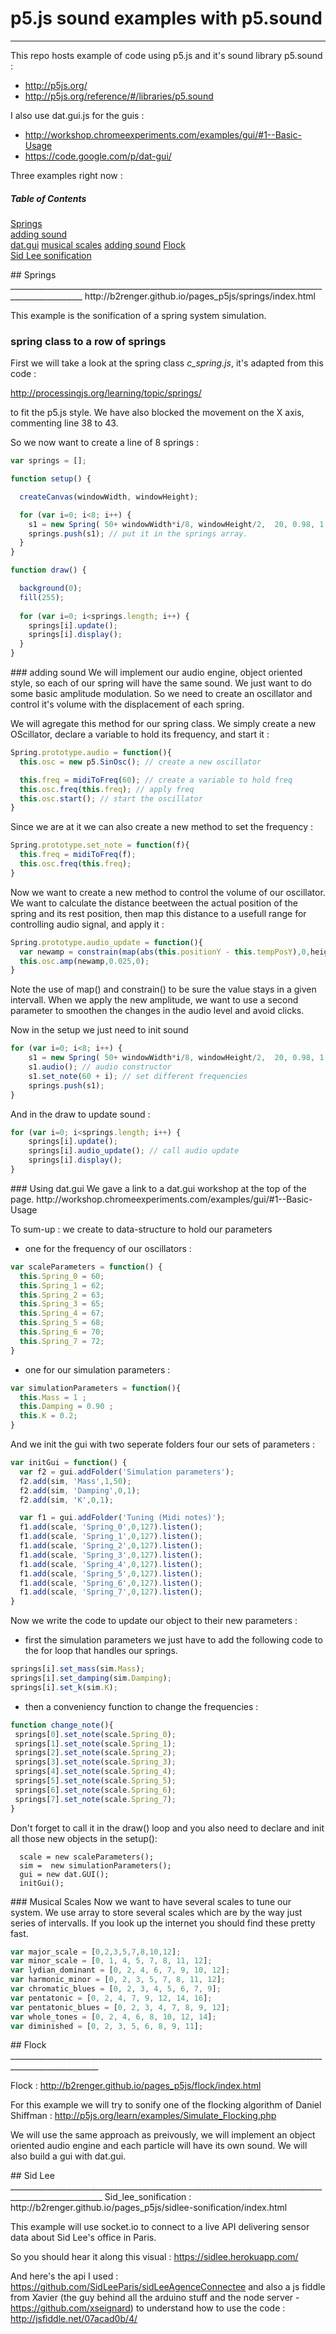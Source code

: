 # p5.js sound examples with p5.sound
_______________________________________________________

This repo hosts example of code using p5.js and it's sound library p5.sound :
- http://p5js.org/
- http://p5js.org/reference/#/libraries/p5.sound

I also use dat.gui.js for the guis :
- http://workshop.chromeexperiments.com/examples/gui/#1--Basic-Usage 
- https://code.google.com/p/dat-gui/

Three examples right now :

##### Table of Contents  
[Springs](##springs)  
[adding sound](###1)  
[dat.gui](###2)
[musical scales](###3)
[adding sound](###1)
[Flock](##flock)  
[Sid Lee sonification](##sidlee)

<a name="springs"/>
## Springs 
________________________________________________________________________________________________
http://b2renger.github.io/pages_p5js/springs/index.html

This example is the sonification of a spring system simulation. 

### spring class to a row of springs
First we will take a look at the spring class *c_spring.js*, it's adapted from this code :

http://processingjs.org/learning/topic/springs/

to fit the p5.js style. We have also blocked the movement on the X axis, commenting line 38 to 43.

So we now want to create a line of 8 springs :
```javascript
var springs = [];

function setup() {

  createCanvas(windowWidth, windowHeight);

  for (var i=0; i<8; i++) {
  	s1 = new Spring( 50+ windowWidth*i/8, windowHeight/2,  20, 0.98, 1.0); // create the spring
    springs.push(s1); // put it in the springs array.
  }
}

function draw() {

  background(0);
  fill(255);
  
  for (var i=0; i<springs.length; i++) {
    springs[i].update();
    springs[i].display();
  }
}
```
<a name="1"/>
### adding sound
We will implement our audio engine, object oriented style, so each of our spring will have the same sound. We just want to do some basic amplitude modulation. So we need to create an oscillator and control it's volume with the displacement of each spring.

We will agregate this method for our spring class. We simply create a new OScillator, declare a variable to hold its frequency, and start it :

```javascript
Spring.prototype.audio = function(){
  this.osc = new p5.SinOsc(); // create a new oscillator

  this.freq = midiToFreq(60); // create a variable to hold freq
  this.osc.freq(this.freq); // apply freq
  this.osc.start(); // start the oscillator
}
```
Since we are at it we can also create a new method to set the frequency :
```javascript
Spring.prototype.set_note = function(f){
  this.freq = midiToFreq(f);
  this.osc.freq(this.freq);
}
```
Now we want to create a new method to control the volume of our oscillator. We want to calculate the distance beetween the actual position of the spring and its rest position, then map this distance to a usefull range for controlling audio signal, and apply it :
```javascript
Spring.prototype.audio_update = function(){
  var newamp = constrain(map(abs(this.positionY - this.tempPosY),0,height/2,0,1),0,0.15);
  this.osc.amp(newamp,0.025,0);
}
```
Note the use of map() and constrain() to be sure the value stays in a given intervall.
When we apply the new amplitude, we want to use a second parameter to smoothen the changes in the audio level and avoid clicks.

Now in the setup we just need to init sound 
```javascript
for (var i=0; i<8; i++) {
  	s1 = new Spring( 50+ windowWidth*i/8, windowHeight/2,  20, 0.98, 1.0);
  	s1.audio(); // audio constructor
  	s1.set_note(60 + i); // set different frequencies
    springs.push(s1);
}
```
And in the draw to update sound :

```javascript
for (var i=0; i<springs.length; i++) {
    springs[i].update();
    springs[i].audio_update(); // call audio update
    springs[i].display();
}
```

<a name="2"/>
### Using dat.gui
We gave a link to a dat.gui workshop at the top of the page.
http://workshop.chromeexperiments.com/examples/gui/#1--Basic-Usage 

To sum-up : we create to data-structure to hold our parameters
- one for the frequency of our oscillators :
```javascript
var scaleParameters = function() {
  this.Spring_0 = 60;
  this.Spring_1 = 62;
  this.Spring_2 = 63;
  this.Spring_3 = 65;
  this.Spring_4 = 67;
  this.Spring_5 = 68;
  this.Spring_6 = 70;
  this.Spring_7 = 72; 
}
```
- one for our simulation parameters :
```javascript
var simulationParameters = function(){
  this.Mass = 1 ;
  this.Damping = 0.90 ;
  this.K = 0.2;
}
```
And we init the gui with two seperate folders four our sets of parameters :
```javascript
var initGui = function() {
  var f2 = gui.addFolder('Simulation parameters');
  f2.add(sim, 'Mass',1,50);
  f2.add(sim, 'Damping',0,1);
  f2.add(sim, 'K',0,1);  

  var f1 = gui.addFolder('Tuning (Midi notes)');
  f1.add(scale, 'Spring_0',0,127).listen();
  f1.add(scale, 'Spring_1',0,127).listen();
  f1.add(scale, 'Spring_2',0,127).listen();
  f1.add(scale, 'Spring_3',0,127).listen();
  f1.add(scale, 'Spring_4',0,127).listen();
  f1.add(scale, 'Spring_5',0,127).listen();
  f1.add(scale, 'Spring_6',0,127).listen();
  f1.add(scale, 'Spring_7',0,127).listen();
}
```
Now we write the code to update our object to their new parameters :
- first the simulation parameters we just have to add the following code to the for loop that handles our springs.
```javascript
springs[i].set_mass(sim.Mass);
springs[i].set_damping(sim.Damping);
springs[i].set_k(sim.K);
```
- then a conveniency function to change the frequencies :
```javascript
function change_note(){
 springs[0].set_note(scale.Spring_0);
 springs[1].set_note(scale.Spring_1);
 springs[2].set_note(scale.Spring_2);
 springs[3].set_note(scale.Spring_3);
 springs[4].set_note(scale.Spring_4);
 springs[5].set_note(scale.Spring_5);
 springs[6].set_note(scale.Spring_6);
 springs[7].set_note(scale.Spring_7);
}
```
Don't forget to call it in the draw() loop and you also need to declare and init all those new objects in the setup():
```javascript()
  scale = new scaleParameters();
  sim =  new simulationParameters();
  gui = new dat.GUI();
  initGui();
```
<a name="3"/>
### Musical Scales
Now we want to have several scales to tune our system. We use array to store several scales which are by the way just series of intervalls. If you look up the internet you should find these pretty fast.

```javascript
var major_scale = [0,2,3,5,7,8,10,12];
var minor_scale = [0, 1, 4, 5, 7, 8, 11, 12];
var lydian_dominant = [0, 2, 4, 6, 7, 9, 10, 12];
var harmonic_minor = [0, 2, 3, 5, 7, 8, 11, 12];
var chromatic_blues = [0, 2, 3, 4, 5, 6, 7, 9];
var pentatonic = [0, 2, 4, 7, 9, 12, 14, 16];
var pentatonic_blues = [0, 2, 3, 4, 7, 8, 9, 12];
var whole_tones = [0, 2, 4, 6, 8, 10, 12, 14];
var diminished = [0, 2, 3, 5, 6, 8, 9, 11];
```

<a name="flock"/>
## Flock
____________________________________________________________________________________________________

Flock : http://b2renger.github.io/pages_p5js/flock/index.html

For this example we will try to sonify one of the flocking algorithm of Daniel Shiffman :
http://p5js.org/learn/examples/Simulate_Flocking.php

We will use the same approach as preivously, we will implement an object oriented audio engine and each particle will have its own sound. We will also build a gui with dat.gui.


<a name="sidlee"/>
## Sid Lee
_____________________________________________________________________________________________________
Sid_lee_sonification : http://b2renger.github.io/pages_p5js/sidlee-sonification/index.html

This example will use socket.io to connect to a live API delivering sensor data about Sid Lee's office in Paris.

So you should hear it along this visual : https://sidlee.herokuapp.com/

And here's the api I used : https://github.com/SidLeeParis/sidLeeAgenceConnectee
and also a js fiddle from Xavier (the guy behind all the arduino stuff and the node server - https://github.com/xseignard) to understand how to use the code : http://jsfiddle.net/07acad0b/4/

